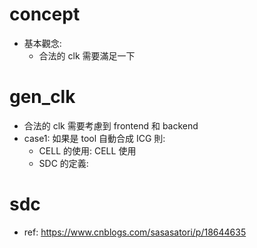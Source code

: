 # concept

- 基本觀念: 
	- 合法的 clk 需要滿足一下

# gen_clk

- 合法的 clk 需要考慮到 frontend 和 backend
- case1: 如果是 tool 自動合成 ICG 則:
	- CELL 的使用: CELL 使用
	- SDC 的定義:
# sdc

- ref: https://www.cnblogs.com/sasasatori/p/18644635